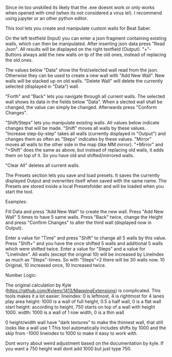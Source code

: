 Since im too unskilled its likely that the .exe doesnt work or only works when opened with cmd (when its not considered a virus lel). I recommend using jupyter or an other python editor.

This tool lets you create and manipulate custom walls for Beat Saber.

On the left textfield (Input) you can enter a json fragment containing existing walls, which can then be manipulated. After inserting json data press "Read Json". All results will be displayed on the right textfield (Output). "+"-Buttons always add the new walls on tp of the old ones, instead of replacing the old ones.

The values below "Data" show the first/selected wall read from the json. Otherwise they can be used to create a new wall with "Add New Wall". New walls will be stacked up on old walls. "Delete Wall" will delete the currently selected (displayed in "Data") wall.

"Forth" and "Back" lets you navigate through all current walls. The selected wall shows its data in the fields below "Data". When a slected wall shall be changed, the value can simply be changed. Afterwards press "Conform Changes".

"Shift/Steps" lets you manipulate existing walls. All values below indicate changes that will be made. "Shift" moves all walls by these values. "Increase step-by-step" takes all walls (currently displayed in "Output") and changes them as often as "Steps" indicates by these values. "Mirror" moves all walls to the other side in the map (like MM mirror). "+Mirror" and "+Shift" does the same as above, but instead of replacing old walls, it adds them on top of it. So you have old and shifted/mirrored walls.

"Clear All" deletes all current walls.

The Presets section lets you save and load presets. It saves the currently displayed Output and overwrites itself when saved with the same name. The Presets are stored inside a local Presetsfolder and will be loaded when you start the tool.

Examples:

Fill Data and press "Add New Wall" to create the new wall. Press "Add New Wall" 5 times to have 5 same walls. Press "Back" twice, change the Height and press "Confirm Changes" to alter the third wall (displayed now in Output).

Enter a value for "Time" and press "Shift" to change all 5 walls by this value. Press "Shift+" and you have the once shifted 5 walls and additional 5 walls which were shifted twice. Enter a value for "Steps" and a value for "LineIndex". All walls (except the original 10) will be increased by LineIndex as much as "Steps"-times. So with "Steps"=2 there will be 30 walls now. 10 Original, 10 increased once, 10 increased twice.

Number Logic:

The original calculation by Kyle (https://github.com/Kylemc1413/MappingExtensions) is complicated. This tools makes it a lot easier: lineindex: 0 is leftmost, 4 is rightmost for 4 lanes play area height: 1000 is a wall of full height, 0.5 a half wall, 0 is a flat wall start height: according to height, 750 starts on top of a wall with height 1000. width: 1000 is a wall of 1 row width, 0 is a thin wall

0 height/width wall have "dark textures" to make the thinnest wall, that still looks like a wall use 1 This tool automatically includes shifts by 1000 and the skip from -1000 lineindex to 1000 to make it easy to work with.

Dont worry about weird adjustment based on the documentation by kyle. If you want a 750 height wall dont add 1000 but just type 750.